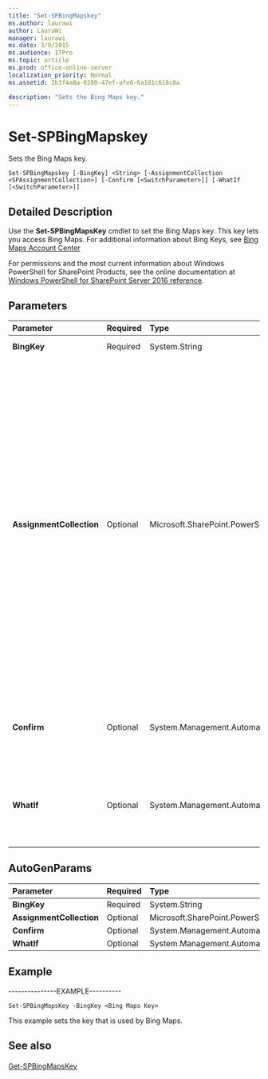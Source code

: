 ```yaml
---
title: "Set-SPBingMapskey"
ms.author: laurawi
author: LauraWi
manager: laurawi
ms.date: 3/9/2015
ms.audience: ITPro
ms.topic: article
ms.prod: office-online-server
localization_priority: Normal
ms.assetid: 2b3f4a8a-0280-47ef-afe6-6a101c618c8a

description: "Sets the Bing Maps key."
---
```


# Set-SPBingMapskey

Sets the Bing Maps key.
  
```
Set-SPBingMapskey [-BingKey] <String> [-AssignmentCollection <SPAssignmentCollection>] [-Confirm [<SwitchParameter>]] [-WhatIf [<SwitchParameter>]]
```

## Detailed Description

Use the **Set-SPBingMapsKey** cmdlet to set the Bing Maps key. This key lets you access Bing Maps. For additional information about Bing Keys, see [Bing Maps Account Center](https://www.bingmapsportal.com/)
  
For permissions and the most current information about Windows PowerShell for SharePoint Products, see the online documentation at [Windows PowerShell for SharePoint Server 2016 reference](https://go.microsoft.com/fwlink/p/?LinkId=671715).
  
## Parameters

|**Parameter**|**Required**|**Type**|**Description**|
|:-----|:-----|:-----|:-----|
|**BingKey** <br/> |Required  <br/> |System.String  <br/> |Specifies the Bing Maps key to set.  <br/> |
|**AssignmentCollection** <br/> |Optional  <br/> |Microsoft.SharePoint.PowerShell.SPAssignmentCollection  <br/> |Manages objects for the purpose of proper disposal. Use of objects, such as **SPWeb** or **SPSite**, can use large amounts of memory and use of these objects in Windows PowerShell scripts requires proper memory management. Using the **SPAssignment** object, you can assign objects to a variable and dispose of the objects after they are needed to free up memory. When **SPWeb**, **SPSite**, or **SPSiteAdministration** objects are used, the objects are automatically disposed of if an assignment collection or the **Global** parameter is not used.  <br/> > [!NOTE]> When the **Global** parameter is used, all objects are contained in the global store. If objects are not immediately used, or disposed of by using the **Stop-SPAssignment** command, an out-of-memory scenario can occur.           |
|**Confirm** <br/> |Optional  <br/> |System.Management.Automation.SwitchParameter  <br/> |Prompts you for confirmation before executing the command. For more information, type the following command: **get-help about_commonparameters** <br/> |
|**WhatIf** <br/> |Optional  <br/> |System.Management.Automation.SwitchParameter  <br/> |Displays a message that describes the effect of the command instead of executing the command. For more information, type the following command: **get-help about_commonparameters** <br/> |
   
## AutoGenParams

|**Parameter**|**Required**|**Type**|**Description**|
|:-----|:-----|:-----|:-----|
|**BingKey** <br/> |Required  <br/> |System.String  <br/> ||
|**AssignmentCollection** <br/> |Optional  <br/> |Microsoft.SharePoint.PowerShell.SPAssignmentCollection  <br/> ||
|**Confirm** <br/> |Optional  <br/> |System.Management.Automation.SwitchParameter  <br/> ||
|**WhatIf** <br/> |Optional  <br/> |System.Management.Automation.SwitchParameter  <br/> ||
   
## Example

---------------EXAMPLE----------
  
```
Set-SPBingMapsKey -BingKey <Bing Maps Key>
```

This example sets the key that is used by Bing Maps.
  
## See also

#### 

[Get-SPBingMapsKey](get-spbingmapskey.md)

